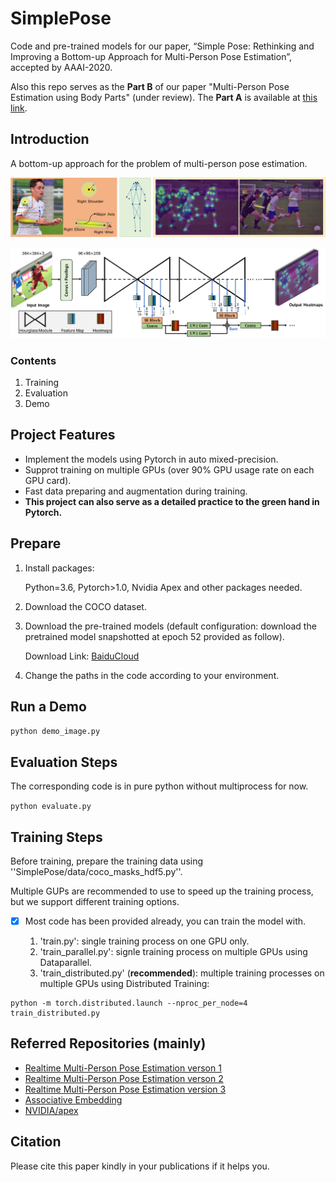 # SimplePose

Code and pre-trained models for our paper, “Simple Pose: Rethinking and Improving a Bottom-up Approach for Multi-Person Pose Estimation”, accepted by AAAI-2020.

Also this repo serves as the **Part B** of our paper "Multi-Person Pose Estimation using Body Parts" (under review). The **Part A** is available at [this link](https://github.com/jialee93/Multi-Person-Pose-using-Body-Parts).

## Introduction

A bottom-up approach for the problem of multi-person pose estimation.

![heatmap](visulizatoin/2987.Figure2.png)

![network](visulizatoin/2987.Figure3.png)

### Contents

1. Training  
2. Evaluation 
3. Demo

## Project Features

- Implement the models using Pytorch in auto mixed-precision.
- Supprot training on multiple GPUs (over 90% GPU usage rate on each GPU card).
- Fast data preparing and augmentation during training.
- **This project can also serve as a detailed practice to the green hand in Pytorch.**

## Prepare

1. Install packages:

   Python=3.6, Pytorch>1.0, Nvidia Apex and other packages needed.

2. Download the COCO dataset.

3. Download the pre-trained models (default configuration: download the pretrained model snapshotted at epoch 52 provided as follow).

   Download Link: [BaiduCloud](https://pan.baidu.com/s/1X7nGC-7CliP1iKgIfsBMUg)

4. Change the paths in the code according to your environment.

## Run a Demo

`python demo_image.py`

## Evaluation Steps

The corresponding code is in pure python without multiprocess for now.

`python evaluate.py` 

## Training Steps

Before training, prepare the training data using ''SimplePose/data/coco_masks_hdf5.py''.

Multiple GUPs are recommended to use to speed up the training process, but we support different training options. 

- [x] Most code has been provided already, you can train the model with.

  1.  'train.py': single training process on one GPU only.
  2.  'train_parallel.py': signle training process on multiple GPUs using Dataparallel.
  3.  'train_distributed.py' (**recommended**): multiple training processes on multiple GPUs using Distributed Training:

```shell
python -m torch.distributed.launch --nproc_per_node=4 train_distributed.py
```

## Referred Repositories (mainly)

- [Realtime Multi-Person Pose Estimation verson 1](https://github.com/michalfaber/keras_Realtime_Multi-Person_Pose_Estimation)
- [Realtime Multi-Person Pose Estimation verson 2](https://github.com/anatolix/keras_Realtime_Multi-Person_Pose_Estimation)
- [Realtime Multi-Person Pose Estimation version 3](https://github.com/ZheC/Realtime_Multi-Person_Pose_Estimation)
- [Associative Embedding](https://github.com/princeton-vl/pose-ae-train)
- [NVIDIA/apex](https://github.com/NVIDIA/apex)

## Citation

Please cite this paper kindly in your publications if it helps you.
